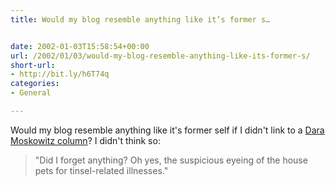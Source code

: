 ```yaml
---
title: Would my blog resemble anything like it’s former s…


date: 2002-01-03T15:58:54+00:00
url: /2002/01/03/would-my-blog-resemble-anything-like-its-former-s/
short-url:
- http://bit.ly/h6T74q
categories:
- General

---
```

Would my blog resemble anything like it's former self if I didn't link to a [Dara Moskowitz column](http://www.citypages.com/databank/22/1099/article10049.asp)? I didn't think so:

> "Did I forget anything? Oh yes, the suspicious eyeing of the house pets for tinsel-related illnesses."